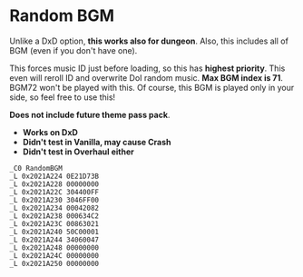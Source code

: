 # Random BGM
Unlike a DxD option, **this works also for dungeon**.
Also, this includes all of BGM (even if you don't have one).

This forces music ID just before loading, so this has **highest priority**.
This even will reroll ID and overwrite DoI random music.
**Max BGM index is 71**. BGM72 won't be played with this.
Of course, this BGM is played only in your side, so feel free to use this!

**Does not include future theme pass pack**.

- **Works on DxD**
- **Didn't test in Vanilla, may cause Crash**
- **Didn't test in Overhaul either**
```
_C0 RandomBGM
_L 0x2021A224 0E21D73B
_L 0x2021A228 00000000
_L 0x2021A22C 304400FF
_L 0x2021A230 3046FF00
_L 0x2021A234 00042082
_L 0x2021A238 000634C2
_L 0x2021A23C 00863021
_L 0x2021A240 50C00001
_L 0x2021A244 34060047
_L 0x2021A248 00000000
_L 0x2021A24C 00000000
_L 0x2021A250 00000000
```